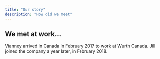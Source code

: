 ```yaml
---
title: "Our story"
description: "How did we meet"
---
```


## We met at work...

Vianney arrived in Canada in February 2017 to work at Wurth Canada. Jill joined the company a year later, in February 2018.

